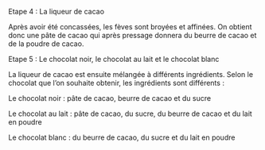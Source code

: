 Etape 4 : La liqueur de cacao

Après avoir été concassées, les fèves sont broyées et affinées. On obtient donc une pâte de cacao qui après pressage donnera du beurre de cacao et de la poudre de cacao.

Etape 5 : Le chocolat noir, le chocolat au lait et le chocolat blanc

La liqueur de cacao est ensuite mélangée à différents ingrédients. Selon le chocolat que l’on souhaite obtenir, les ingrédients sont différents :

Le chocolat noir : pâte  de cacao, beurre de cacao et du sucre

Le chocolat au lait : pâte  de cacao, du sucre, du beurre de cacao et du lait en poudre

Le chocolat blanc : du beurre de cacao, du sucre et du lait en poudre